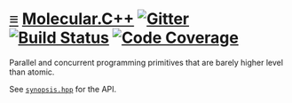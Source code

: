 # [≡](#contents) [Molecular.C++](#) [![Gitter](https://badges.gitter.im/per-framework/community.svg)](https://gitter.im/per-framework/community) [![Build Status](https://travis-ci.org/per-framework/molecular.cpp.svg?branch=v1)](https://travis-ci.org/per-framework/molecular.cpp) [![Code Coverage](https://img.shields.io/codecov/c/github/per-framework/molecular.cpp/v1.svg)](https://codecov.io/gh/per-framework/molecular.cpp/branch/v1)

Parallel and concurrent programming primitives that are barely higher level than
atomic.

See [`synopsis.hpp`](provides/include/molecular_v1/synopsis.hpp) for the API.
